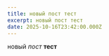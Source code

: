 ```yaml
---
title: новый пост тест
excerpt: новый пост тест
date: 2025-10-16T23:42:00.000Z
---
```

новый _пост_ **тест**